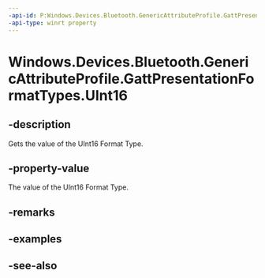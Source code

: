 ```yaml
---
-api-id: P:Windows.Devices.Bluetooth.GenericAttributeProfile.GattPresentationFormatTypes.UInt16
-api-type: winrt property
---
```


<!-- Property syntax
public byte UInt16 { get; }
-->

# Windows.Devices.Bluetooth.GenericAttributeProfile.GattPresentationFormatTypes.UInt16

## -description
Gets the value of the UInt16 Format Type.

## -property-value
The value of the UInt16 Format Type.

## -remarks

## -examples

## -see-also
